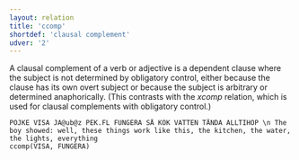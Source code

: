 ```yaml
---
layout: relation
title: 'ccomp'
shortdef: 'clausal complement'
udver: '2'
---
```


A clausal complement of a verb or adjective is a dependent clause where the subject is not determined by obligatory control, either because the clause has its own overt subject or because the subject is arbitrary or determined anaphorically. (This contrasts with the _xcomp_ relation, which is used for clausal complements with obligatory control.)

~~~ sdparse
POJKE VISA JA@ub@z PEK.FL FUNGERA SÅ KÖK VATTEN TÄNDA ALLTIHOP \n The boy showed: well, these things work like this, the kitchen, the water, the lights, everything
ccomp(VISA, FUNGERA)
~~~
<!-- Interlanguage links updated Ne 5. května 2024, 18:20:51 CEST -->
